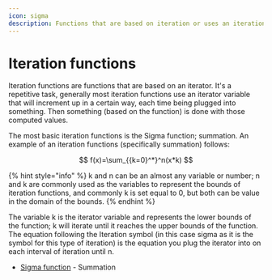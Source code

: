 ```yaml
---
icon: sigma
description: Functions that are based on iteration or uses an iteration variable.
---
```


# Iteration functions

Iteration functions are functions that are based on an iterator. It's a repetitive task, generally most iteration functions use an iterator variable that will increment up in a certain way, each time being plugged into something. Then something (based on the function) is done with those computed values.

The most basic iteration functions is the Sigma function; summation. An example of an iteration functions (specifically summation) follows:

$$
f(x)=\sum_{{k=0}^*}^n(x*k)
$$

{% hint style="info" %}
k and n can be an almost any variable or number; n and k are commonly used as the variables to represent the bounds of iteration functions, and commonly k is set equal to 0, but both can be value in the domain of the bounds.
{% endhint %}

The variable k is the iterator variable and represents the lower bounds of the function; k will iterate until it reaches the upper bounds of the function. The equation following the Iteration symbol (in this case sigma as it is the symbol for this type of iteration) is the equation you plug the iterator into on each interval of iteration until n.

* [Sigma function](sigma-function.md) - Summation

